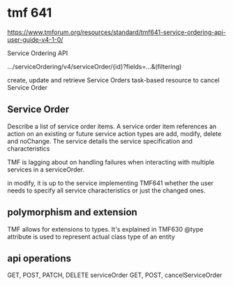 # tmf 641

https://www.tmforum.org/resources/standard/tmf641-service-ordering-api-user-guide-v4-1-0/

Service Ordering API

.../serviceOrdering/v4/serviceOrder/{id}?fields=...&(filtering)

create, update and retrieve Service Orders
task-based resource to cancel Service Order

## Service Order

Describe a list of service order items.
A service order item references an action on an existing or future service
  action types are add, modify, delete and noChange.
  The service details the service specification and characteristics

TMF is lagging about on handling failures when interacting with multiple services in a serviceOrder.

in modify, it is up to the service implementing TMF641 whether the user needs to specify all service characteristics or just the changed ones.


## polymorphism and extension

TMF allows for extensions to types. It's explained in TMF630
@type attribute is used to represent actual class type of an entity

## api operations

GET, POST, PATCH, DELETE serviceOrder
GET, POST, cancelServiceOrder
